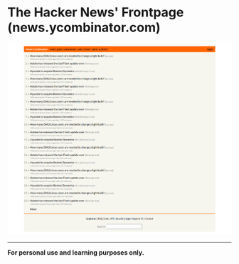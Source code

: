 # The Hacker News' Frontpage (news.ycombinator.com)

![CSS Exercise - Preview](design/preview.png)

---

<strong>For personal use and learning purposes only.</strong>

